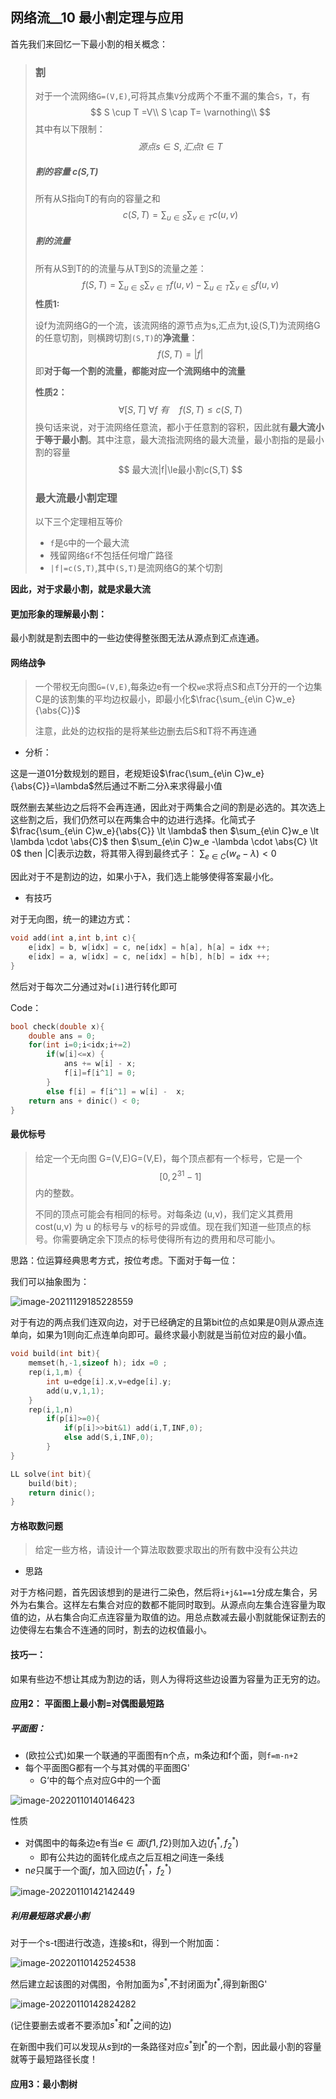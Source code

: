 ## 网络流__10 最小割定理与应用

首先我们来回忆一下最小割的相关概念：

>### 割
>
>对于一个流网络`G=(V,E)`,可将其点集`V`分成两个不重不漏的集合`S`，`T`，有
>$$
>S \cup T =V\\
>S \cap T= \varnothing\\
>$$
>其中有以下限制：
>$$
>源点s\in S,汇点t \in T
>$$
>
>##### 割的容量 c(S,T)
>
>所有从S指向T的有向的容量之和
>$$
>c(S,T)=\sum_{u \in S} \sum_{v \in T}c(u,v)
>$$
>
>##### 割的流量
>
>所有从S到T的的流量与从T到S的流量之差：
>$$
>f(S,T)=\sum_{u \in S} \sum_{v \in T}f(u,v)-\sum_{u \in T} \sum_{v \in S}f(u,v)
>$$
>**性质1:**
>
>设f为流网络G的一个流，该流网络的源节点为s,汇点为t,设(S,T)为流网络G的任意切割，则横跨切割`(S,T)`的**净流量**：
>$$
>f(S,T)=|f|
>$$
>即**对于每一个割的流量，都能对应一个流网络中的流量**
>
>**性质2：**
>$$
>\forall [S,T]\ \forall f  \ 有\quad f(S,T) \le c(S,T)
>$$
>换句话来说，对于流网络任意流，都小于任意割的容积，因此就有**最大流小于等于最小割**。其中注意，最大流指流网络的最大流量，最小割指的是最小割的容量
>$$
>最大流|f|\le最小割c(S,T)
>$$
>
>
>### 最大流最小割定理
>
>以下三个定理相互等价
>
>- `f`是`G`中的一个最大流
>- 残留网络`Gf`不包括任何增广路径
>- `|f|=c(S,T)`,其中`(S,T)`是流网络G的某个切割
>

**因此，对于求最小割，就是求最大流**



#### 更加形象的理解最小割：

最小割就是割去图中的一些边使得整张图无法从源点到汇点连通。



#### 网络战争

> 一个带权无向图`G=(V,E)`,每条边e有一个权`we`求将点S和点T分开的一个边集C是的该割集的平均边权最小，即最小化$\frac{\sum_{e\in C}w_e}{\abs{C}}$
>
> 注意，此处的边权指的是将某些边删去后S和T将不再连通

- 分析：

这是一道01分数规划的题目，老规矩设$\frac{\sum_{e\in C}w_e}{\abs{C}}=\lambda$然后通过不断二分λ来求得最小值

既然删去某些边之后将不会再连通，因此对于两集合之间的割是必选的。其次选上这些割之后，我们仍然可以在两集合中的边进行选择。化简式子$\frac{\sum_{e\in C}w_e}{\abs{C}} \lt \lambda$   then     $\sum_{e\in C}w_e \lt \lambda \cdot \abs{C}$    then       $\sum_{e\in C}w_e -\lambda \cdot \abs{C} \lt 0$       then   |C|表示边数，将其带入得到最终式子：  $\sum_{e\in C}(w_e -\lambda)  \lt 0$ 

因此对于不是割边的边，如果小于λ，我们选上能够使得答案最小化。

- 有技巧

对于无向图，统一的建边方式：

```cpp
void add(int a,int b,int c){
    e[idx] = b, w[idx] = c, ne[idx] = h[a], h[a] = idx ++;
    e[idx] = a, w[idx] = c, ne[idx] = h[b], h[b] = idx ++;
}
```

然后对于每次二分通过对`w[i]`进行转化即可

Code：

```cpp
bool check(double x){
    double ans = 0;
    for(int i=0;i<idx;i+=2)
        if(w[i]<=x) {
            ans += w[i] - x;
            f[i]=f[i^1] = 0;
        }
        else f[i] = f[i^1] = w[i] -  x;
    return ans + dinic() < 0;
}
```

#### 最优标号

>给定一个无向图 G=(V,E)G=(V,E)，每个顶点都有一个标号，它是一个$$ [0,2^{31}−1]$$内的整数。
>
>不同的顶点可能会有相同的标号。对每条边 (u,v)，我们定义其费用 cost(u,v) 为 u 的标号与 v的标号的异或值。现在我们知道一些顶点的标号。你需要确定余下顶点的标号使得所有边的费用和尽可能小。

思路：位运算经典思考方式，按位考虑。下面对于每一位：

我们可以抽象图为：

![image-20211129185228559](C:\Users\Henry\AppData\Roaming\Typora\typora-user-images\image-20211129185228559.png)

对于有边的两点我们连双向边，对于已经确定的且第bit位的点如果是0则从源点连单向，如果为1则向汇点连单向即可。最终求最小割就是当前位对应的最小值。

```cpp
void build(int bit){
	memset(h,-1,sizeof h); idx =0 ;
	rep(i,1,m) {
		int u=edge[i].x,v=edge[i].y;
		add(u,v,1,1);
	}
	rep(i,1,n)
		if(p[i]>=0){
			if(p[i]>>bit&1) add(i,T,INF,0);
			else add(S,i,INF,0);
		}
}

LL solve(int bit){
	build(bit);
	return dinic();
}
```



#### 方格取数问题

> 给定一些方格，请设计一个算法取数要求取出的所有数中没有公共边

- 思路

​		对于方格问题，首先因该想到的是进行二染色，然后将`i+j&1==1`分成左集合，另外为右集合。这样左右集合对应的数都不能同时取到。从源点向左集合连容量为取值的边，从右集合向汇点连容量为取值的边。用总点数减去最小割就能保证割去的边使得左右集合不连通的同时，割去的边权值最小。



#### 技巧一：

如果有些边不想让其成为割边的话，则人为得将这些边设置为容量为正无穷的边。





#### 应用2： 平面图上最小割=对偶图最短路

##### 平面图：

- (欧拉公式)如果一个联通的平面图有n个点，m条边和f个面，则`f=m-n+2`
- 每个平面图G都有一个与其对偶的平面图G'
  - G‘中的每个点对应G中的一个面

![image-20220110140146423](C:\Users\Henry\AppData\Roaming\Typora\typora-user-images\image-20220110140146423.png)

性质

- 对偶图中的每条边e有当$e \in 面\{f1,f2\}$则加入边$(f_1^*,f_2^*)$
  - 即有公共边的面转化成点之后互相之间连一条线
- n*e*只属于一个面*f*，加入回边$(f_1^*， f_2^*)$

![image-20220110142142449](C:\Users\Henry\AppData\Roaming\Typora\typora-user-images\image-20220110142142449.png)

##### 利用最短路求最小割

对于一个s-t图进行改造，连接s和t，得到一个附加面：

![image-20220110142524538](C:\Users\Henry\AppData\Roaming\Typora\typora-user-images\image-20220110142524538.png)

然后建立起该图的对偶图，令附加面为$s^*$,不封闭面为$t^*$,得到新图G'

![image-20220110142824282](C:\Users\Henry\AppData\Roaming\Typora\typora-user-images\image-20220110142824282.png)

(记住要删去或者不要添加$s^*$和$t^*$之间的边)

在新图中我们可以发现从$s$到$t$的一条路径对应$s^*$到$t^*$的一个割，因此最小割的容量就等于最短路径长度！



#### 应用3：最小割树

